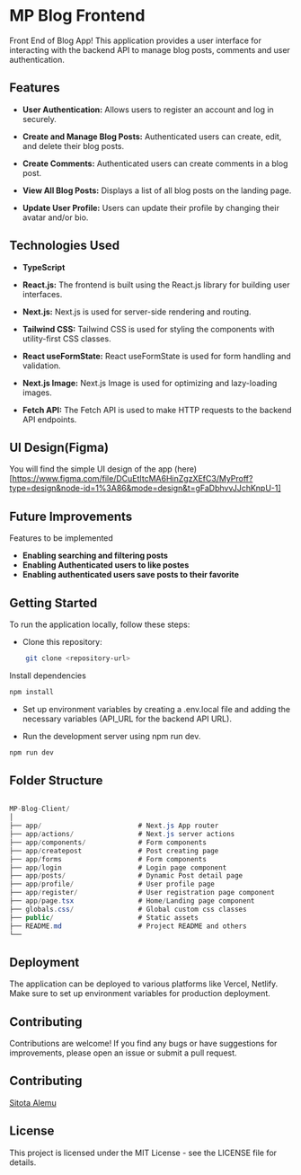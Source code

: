 # MP Blog Frontend

Front End of Blog App! This application provides a user interface for interacting with the backend API to manage blog posts, comments and user authentication.

## Features
- **User Authentication:** Allows users to register an account and log in securely.

- **Create and Manage Blog Posts:** Authenticated users can create, edit, and delete their blog posts.

- **Create Comments:** Authenticated users can create comments in a blog post.

- **View All Blog Posts:** Displays a list of all blog posts on the landing page.

- **Update User Profile:** Users can update their profile by changing their avatar and/or bio.

## Technologies Used
- **TypeScript**
- **React.js:** The frontend is built using the React.js library for building user interfaces.

- **Next.js:** Next.js is used for server-side rendering and routing.

- **Tailwind CSS:** Tailwind CSS is used for styling the components with utility-first CSS classes.

- **React useFormState:** React useFormState is used for form handling and validation.

- **Next.js Image:** Next.js Image is used for optimizing and lazy-loading images.

- **Fetch API:** The Fetch API is used to make HTTP requests to the backend API endpoints.

## UI Design(Figma)
You will find the simple UI design of the app (here)[https://www.figma.com/file/DCuEtItcMA6HinZgzXEfC3/MyProff?type=design&node-id=1%3A86&mode=design&t=gFaDbhvvJJchKnpU-1]

## Future Improvements
Features to be implemented

- **Enabling searching and filtering posts**
- **Enabling Authenticated users to like postes**
- **Enabling authenticated users save posts to their favorite**

## Getting Started
To run the application locally, follow these steps:

- Clone this repository:
```bash
    git clone <repository-url>
```
Install dependencies
```bash
npm install
```

- Set up environment variables by creating a .env.local file and adding the necessary variables (API_URL for the backend API URL).

- Run the development server using npm run dev.
```bash
npm run dev
```
## Folder Structure
```csharp

MP-Blog-Client/
│
├── app/                        # Next.js App router
├── app/actions/                # Next.js server actions
├── app/components/             # Form components
├── app/createpost              # Post creating page
├── app/forms                   # Form components
├── app/login                   # Login page component
├── app/posts/                  # Dynamic Post detail page
├── app/profile/                # User profile page 
├── app/register/               # User registration page component
├── app/page.tsx                # Home/Landing page component
├── globals.css/                # Global custom css classes
├── public/                     # Static assets
├── README.md                   # Project README and others
└── 
```

## Deployment
The application can be deployed to various platforms like Vercel, Netlify. Make sure to set up environment variables for production deployment.

## Contributing
Contributions are welcome! If you find any bugs or have suggestions for improvements, please open an issue or submit a pull request.

## Contributing
[Sitota Alemu](https://github.com/Uwancha)

## License
This project is licensed under the MIT License - see the LICENSE file for details.